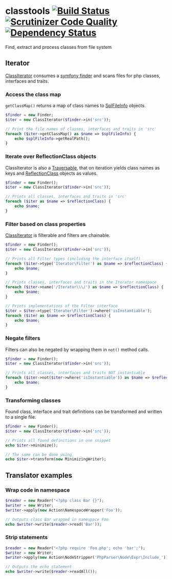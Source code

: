 # classtools [![Build Status](https://travis-ci.org/hanneskod/classtools.svg)](https://travis-ci.org/hanneskod/classtools) [![Scrutinizer Code Quality](https://scrutinizer-ci.com/g/hanneskod/classtools/badges/quality-score.png?s=d9484dda5b07eafdb183746efc126488583e0532)](https://scrutinizer-ci.com/g/hanneskod/classtools/) [![Dependency Status](https://gemnasium.com/hanneskod/classtools.svg)](https://gemnasium.com/hanneskod/classtools)

Find, extract and process classes from file system

## Iterator

[ClassIterator](src/Iterator/ClassIterator.php) consumes a [symfony
finder](http://symfony.com/doc/current/components/finder.html) and scans files
for php classes, interfaces and traits.

### Access the class map

`getClassMap()` returns a map of class names to
[SplFileInfo](http://api.symfony.com/2.5/Symfony/Component/Finder/SplFileInfo.html)
objects.

```php
$finder = new Finder;
$iter = new ClassIterator($finder->in('src'));

// Print the file names of classes, interfaces and traits in 'src'
foreach ($iter->getClassMap() as $name => $splFileInfo) {
    echo $splFileInfo->getRealPath();
}
```

### Iterate over ReflectionClass objects

ClassIterator is also a
[Traversable](http://php.net/manual/en/class.traversable.php), that on iteration
yields class names as keys and
[ReflectionClass](http://php.net/manual/en/class.reflectionclass.php) objects as
values.

```php
$finder = new Finder();
$iter = new ClassIterator($finder->in('src'));

// Prints all classes, interfaces and traits in 'src'
foreach ($iter as $name => $reflectionClass) {
    echo $name;
}
```

### Filter based on class properties

[ClassIterator](src/Iterator/ClassIterator.php) is filterable and filters are
chainable.

```php
$finder = new Finder();
$iter = new ClassIterator($finder->in('src'));

// Prints all Filter types (including the interface itself)
foreach ($iter->type('Iterator\Filter') as $name => $reflectionClass) {
    echo $name;
}

// Prints classes, interfaces and traits in the Iterator namespace
foreach ($iter->name('/Iterator\\\/') as $name => $reflectionClass) {
    echo $name;
}

// Prints implementations of the Filter interface
$iter = $iter->type('Iterator\Filter')->where('isInstantiable');
foreach ($iter as $name => $reflectionClass) {
    echo $name;
}
```

### Negate filters

Filters can also be negated by wrapping them in `not()` method calls.

```php
$finder = new Finder();
$iter = new ClassIterator($finder->in('src'));

// Prints all classes, interfaces and traits NOT instantiable
foreach ($iter->not($iter->where('isInstantiable')) as $name => $reflectionClass) {
    echo $name;
}
```

### Transforming classes

Found class, interface and trait definitions can be transformed and written to a
single file.

```php
$finder = new Finder();
$iter = new ClassIterator($finder->in('src'));

// Prints all found definitions in one snippet
echo $iter->minimize();

// The same can be done using
echo $iter->transform(new MinimizingWriter);
```

## Translator examples

### Wrap code in namespace

```php
$reader = new Reader("<?php class Bar {}");
$writer = new Writer;
$writer->apply(new Action\NamespaceWrapper('Foo'));

// Outputs class Bar wrapped in namespace Foo
echo $writer->write($reader->read('Bar'));
```

### Strip statements

```php
$reader = new Reader("<?php require 'Foo.php'; echo 'bar';");
$writer = new Writer;
$writer->apply(new Action\NodeStripper('PhpParser\Node\Expr\Include_'));

// Outputs the echo statement
echo $writer->write($reader->readAll());
```
